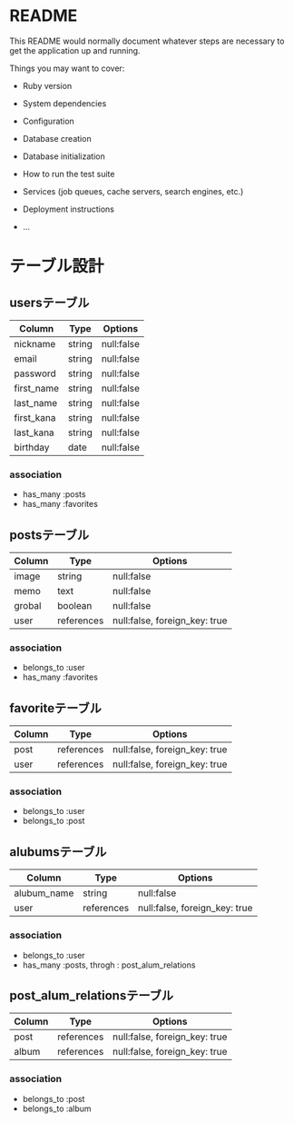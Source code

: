 # README

This README would normally document whatever steps are necessary to get the
application up and running.

Things you may want to cover:

* Ruby version

* System dependencies

* Configuration

* Database creation

* Database initialization

* How to run the test suite

* Services (job queues, cache servers, search engines, etc.)

* Deployment instructions

* ...

# テーブル設計
<!-- マークダウン記法で記述 -->

<!-- ユーザー管理機能のテーブル -->
## usersテーブル
| Column     | Type    | Options    |
| ---------- | ------- | ---------- |
| nickname   | string  | null:false |
| email      | string  | null:false |
| password   | string  | null:false |
| first_name | string  | null:false |
| last_name  | string  | null:false |
| first_kana | string  | null:false |
| last_kana  | string  | null:false |
| birthday   | date    | null:false |

### association
- has_many :posts
- has_many :favorites
<!-- - has_many :albums -->


<!-- 画像情報のテーブル -->
## postsテーブル
| Column              | Type       | Options                       |
| ------------------- | ---------- | ----------------------------- |
| image               | string     | null:false                    |
| memo                | text       | null:false                    |
| grobal              | boolean    | null:false                    |
| user                | references | null:false, foreign_key: true |

### association
- belongs_to :user
- has_many :favorites
<!-- - has_many :albums, throgh : post_alum_relations -->


<!-- お気にいり情報のテーブル -->
## favoriteテーブル
| Column              | Type       | Options                       |
| ------------------- | ---------- | ----------------------------- |
| post                | references | null:false, foreign_key: true |
| user                | references | null:false, foreign_key: true |

### association
- belongs_to :user
- belongs_to :post


<!-- アルバム情報のテーブル -->
## alubumsテーブル
| Column              | Type       | Options                       |
| ------------------- | ---------- | ----------------------------- |
| alubum_name         | string     | null:false                    |
| user                | references | null:false, foreign_key: true |

### association
- belongs_to :user
- has_many   :posts, throgh : post_alum_relations


<!-- 画像とアルバムの中間テーブル -->
## post_alum_relationsテーブル
| Column              | Type       | Options                       |
| ------------------- | ---------- | ----------------------------- |
| post                | references | null:false, foreign_key: true |
| album               | references | null:false, foreign_key: true |

### association
- belongs_to :post
- belongs_to :album


